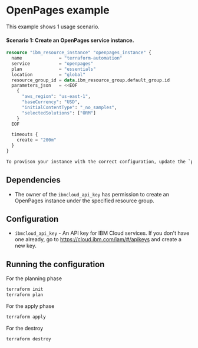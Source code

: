 # OpenPages example

This example shows 1 usage scenario.

#### Scenario 1: Create an OpenPages service instance.

```terraform
resource "ibm_resource_instance" "openpages_instance" {
  name              = "terraform-automation"
  service           = "openpages"
  plan              = "essentials"
  location          = "global"
  resource_group_id = data.ibm_resource_group.default_group.id
  parameters_json   = <<EOF
    {
      "aws_region": "us-east-1",
      "baseCurrency": "USD",
      "initialContentType": "_no_samples",
      "selectedSolutions": ["ORM"]
    }
  EOF

  timeouts {
    create = "200m"
  }
}

To provison your instance with the correct configuration, update the `parameters_json` field with the appropriate values.
```

## Dependencies

- The owner of the `ibmcloud_api_key` has permission to create an OpenPages instance under the specified resource group.

## Configuration

- `ibmcloud_api_key` - An API key for IBM Cloud services. If you don't have one already, go to https://cloud.ibm.com/iam/#/apikeys and create a new key.

## Running the configuration

For the planning phase

```bash
terraform init
terraform plan
```

For the apply phase

```bash
terraform apply
```

For the destroy

```bash
terraform destroy
```